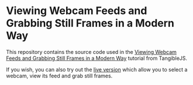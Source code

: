 # Viewing Webcam Feeds and Grabbing Still Frames in a Modern Way

This repository contains the source code used in the [Viewing Webcam Feeds and Grabbing Still Frames in a Modern Way](http://tangiblejs.com/posts/viewing-webcam-feeds-and-grabbing-still-frames-in-a-modern-way) 
tutorial from TangibleJS.

If you wish, you can also try out the [live version](https://tangiblejs.github.io/webcam-feed-frame-grab/) which 
allow you to select a webcam, view its feed and grab still frames.
